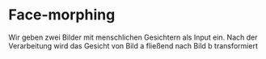 # Face-morphing
Wir geben zwei Bilder mit menschlichen Gesichtern als Input ein. Nach der Verarbeitung wird das Gesicht von Bild a fließend nach Bild b transformiert
